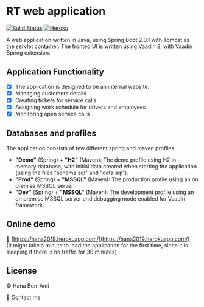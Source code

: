 # RT web application
[![Build Status](https://travis-ci.org/HanaBenami/RT.svg?branch=master)](https://travis-ci.org/HanaBenami/RT)
[![Heroku](http://heroku-badge.herokuapp.com/?app=hana2019&style=flat&svg=1)](https://hana2019.herokuapp.com/)

A web application written in Java, using Spring Boot 2.0.1 with Tomcat as the servlet container.
The fronted UI is written using Vaadin 8, with Vaadin Spring extension.

## Application Functionality
- [x] The application is designed to be an internal website:
- [x] Managing customers details
- [x] Creating tickets for service calls
- [x] Assigning work schedule for drivers and employees
- [x] Monitoring open service calls

## Databases and profiles
The application consists of few different spring and maven profiles:
* **"Demo"** (Spring) + **"H2"** (Maven): The demo profile using H2 in memory database, with initial data created when starting the application (using the files "schema.sql" and "data.sql").
* **"Prod"** (Spring) + **"MSSQL"** (Maven): The production profile using an on premise MSSQL server.
* **"Dev"** (Spring) + **"MSSQL"** (Maven): The development profile using an on premise MSSQL server and debugging mode enabled for Vaadin framework.

## Online demo
:link: [https://hana2019.herokuapp.com/](https://hana2019.herokuapp.com/) <br/>
(It might take a minute to load the application for the first time, since it is sleeping if there is no traffic for 30 minutes)

## License
:copyright: Hana Ben-Ami

:email: [Contact me](mailto:hana.benami@gmail.com)
